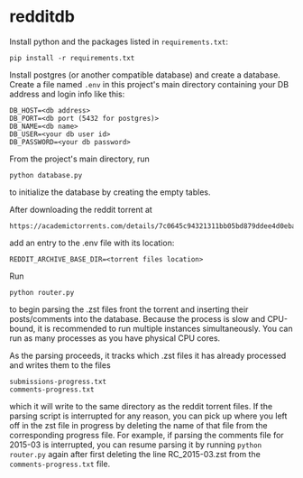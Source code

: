 # redditdb

Install python and the packages listed in `requirements.txt`:
```console
pip install -r requirements.txt
```

Install postgres (or another compatible database) and create a database. Create a file named `.env` in this project's main directory containing your DB address and login info like this: 
```console
DB_HOST=<db address>
DB_PORT=<db port (5432 for postgres)>
DB_NAME=<db name>
DB_USER=<your db user id>
DB_PASSWORD=<your db password>
```
From the project's main directory, run
```console
python database.py
```
to initialize the database by creating the empty tables.

After downloading the reddit torrent at
```console
https://academictorrents.com/details/7c0645c94321311bb05bd879ddee4d0eba08aaee
```
add an entry to the .env file with its location:
```console
REDDIT_ARCHIVE_BASE_DIR=<torrent files location>
```
Run
```console
python router.py
```
to begin parsing the .zst files front the torrent and inserting their posts/comments into the database. Because the process is slow and CPU-bound, it is recommended to run multiple instances simultaneously. You can run as many processes as you have physical CPU cores.

As the parsing proceeds, it tracks which .zst files it has already processed and writes them to the files
```console
submissions-progress.txt
comments-progress.txt
```
which it will write to the same directory as the reddit torrent files. If the parsing script is interrupted for any reason, you can pick up where you left off in the zst file in progress by deleting the name of that file from the corresponding progress file. For example, if parsing the comments file for 2015-03 is interrupted, you can resume parsing it by running `python router.py` again after first deleting the line RC_2015-03.zst from the `comments-progress.txt` file.
